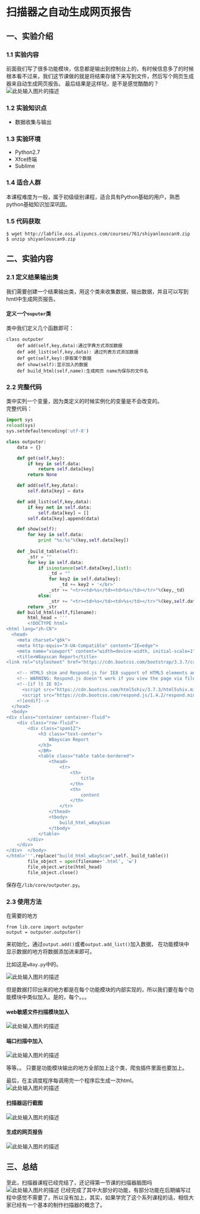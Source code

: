 # 扫描器之自动生成网页报告
## 一、实验介绍

### 1.1 实验内容
前面我们写了很多功能模块，信息都是输出到控制台上的，有时候信息多了的时候根本看不过来，我们这节课做的就是将结果存储下来写到文件，然后写个网页生成器来自动生成网页报告。
最后结果是这样哒，是不是感觉酷酷的？
![此处输入图片的描述](https://dn-anything-about-doc.qbox.me/document-uid102428labid2673timestamp1489846949675.png/wm)

### 1.2 实验知识点

+ 数据收集与输出

### 1.3 实验环境
+ Python2.7   
+ Xfce终端
+ Sublime

### 1.4 适合人群
本课程难度为一般，属于初级级别课程，适合具有Python基础的用户，熟悉python基础知识加深巩固。

### 1.5 代码获取
```
$ wget http://labfile.oss.aliyuncs.com/courses/761/shiyanlouscan9.zip
$ unzip shiyanlouscan9.zip
```

## 二、实验内容

### 2.1 定义结果输出类
我们需要创建一个结果输出类，用这个类来收集数据，输出数据，并且可以写到hmtl中生成网页报告。

#### 定义一个`ouputer`类
类中我们定义几个函数即可：
```
class outputer
    def add(self,key,data):通过字典方式添加数据
    def add_list(self,key,data): 通过列表方式添加数据
    def get(self,key):获取某个数据
    def show(self):显示加入的数据
    def build_html(self,name):生成网页 name为保存的文件名
```
### 2.2 完整代码
类中实列一个变量，因为类定义的时候实例化的变量是不会改变的。  
完整代码：
```python
import sys
reload(sys)
sys.setdefaultencoding('utf-8')

class outputer:
    data = {}

    def get(self,key):
        if key in self.data:
            return self.data[key]
        return None

    def add(self,key,data):
        self.data[key] = data

    def add_list(self,key,data):
        if key not in self.data:
            self.data[key] = []
        self.data[key].append(data)

    def show(self):
        for key in self.data:
            print "%s:%s"%(key,self.data[key])
    
    def _build_table(self):
        _str = ""
        for key in self.data:
            if isinstance(self.data[key],list):
                _td = ""
                for key2 in self.data[key]:
                    _td += key2 + '</br>'
                _str += "<tr><td>%s</td><td>%s</td></tr>"%(key,_td)
            else:
                _str += "<tr><td>%s</td><td>%s</td></tr>"%(key,self.data[key])
        return _str
    def build_html(self,filename):
        html_head = '''
        <!DOCTYPE html>
<html lang="zh-CN">
  <head>
    <meta charset="gbk">
    <meta http-equiv="X-UA-Compatible" content="IE=edge">
    <meta name="viewport" content="width=device-width, initial-scale=1">
    <title>W8ayscan Report</title>
<link rel="stylesheet" href="https://cdn.bootcss.com/bootstrap/3.3.7/css/bootstrap.min.css" integrity="sha384-BVYiiSIFeK1dGmJRAkycuHAHRg32OmUcww7on3RYdg4Va+PmSTsz/K68vbdEjh4u" crossorigin="anonymous">

    <!-- HTML5 shim and Respond.js for IE8 support of HTML5 elements and media queries -->
    <!-- WARNING: Respond.js doesn't work if you view the page via file:// -->
    <!--[if lt IE 9]>
      <script src="https://cdn.bootcss.com/html5shiv/3.7.3/html5shiv.min.js"></script>
      <script src="https://cdn.bootcss.com/respond.js/1.4.2/respond.min.js"></script>
    <![endif]-->
  </head>
  <body>
<div class="container container-fluid">
	<div class="row-fluid">
		<div class="span12">
			<h3 class="text-center">
				W8ayscan Report
			</h3>
			</BR>
			<table class="table table-bordered">
				<thead>
					<tr>
						<th>
							title
						</th>
						<th>
							content
						</th>
					</tr>
				</thead>
				<tbody>
					build_html_w8ayScan
				</tbody>
			</table>
		</div>
	</div>
</div>  </body>
</html>'''.replace("build_html_w8ayScan",self._build_table())
        file_object = open(filename+'.html', 'w')
        file_object.write(html_head)
        file_object.close()
```   
保存在`/lib/core/outputer.py`。

### 2.3 使用方法
在需要的地方
```
from lib.core import outputer
output = outputer.outputer()
```
来初始化，通过`output.add()`或者`output.add_list()`加入数据，
在功能模块中显示数据的地方将数据添加进来即可。

 比如这是`w8ay.py`中的。

![此处输入图片的描述](https://dn-anything-about-doc.qbox.me/document-uid102428labid2673timestamp1489847390547.png/wm)

但是数据打印出来的地方都是在每个功能模块的内部实现的，所以我们要在每个功能模块中类似加入。是的，每个。。。

#### web敏感文件扫描模块加入
![此处输入图片的描述](https://dn-anything-about-doc.qbox.me/document-uid102428labid2673timestamp1489847416331.png/wm)

#### 端口扫描中加入
![此处输入图片的描述](https://dn-anything-about-doc.qbox.me/document-uid102428labid2673timestamp1489847438960.png/wm)

等等。。 只要是功能模块输出的地方全部加上这个类，爬虫插件里面也要加上。

最后，在主调度程序每调用完一个程序后生成一次html。  
![此处输入图片的描述](https://dn-anything-about-doc.qbox.me/document-uid102428labid2673timestamp1489847462264.png/wm)

#### 扫描器运行截图
![此处输入图片的描述](https://dn-anything-about-doc.qbox.me/document-uid102428labid2673timestamp1489847494298.png/wm)

#### 生成的网页报告
![此处输入图片的描述](https://dn-anything-about-doc.qbox.me/document-uid102428labid2673timestamp1489847508023.png/wm)

## 三、总结
至此，扫描器课程已经完结了，还记得第一节课的扫描器脑图吗
![此处输入图片的描述](https://dn-anything-about-doc.qbox.me/document-uid102428labid2673timestamp1489847584837.png/wm)
已经完成了其中大部分的功能，有部分功能在后期编写过程中感觉不需要了，所以没有加上，其实，如果学完了这个系列课程的话，相信大家已经有一个基本的制作扫描器的概念了。  


